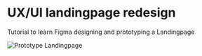 # UX/UI landingpage redesign

Tutorial to learn Figma designing and prototyping a Landingpage

![Prototype Landingpage](link-to-image)
